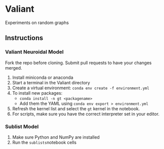 # Valiant

Experiments on random graphs

## Instructions

### Valiant Neuroidal Model

Fork the repo before cloning. Submit pull requests to have your changes merged.

1. Install miniconda or anaconda
2. Start a terminal in the Valiant directory
3. Create a virtual environment: `conda env create -f environment.yml`
4. To install new packages:
    * `conda install -n gt <packagename>`
    * Add them the YAML using `conda env export > environment.yml`
5. Refresh the kernel list and select the `gt` kernel in the notebook.
6. For scripts, make sure you have the correct interpreter set in your editor.

### Sublist Model

1. Make sure Python and NumPy are installed
2. Run the ```sublists```notebook cells
